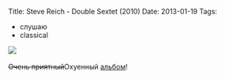 Title: Steve Reich - Double Sextet (2010)
Date: 2013-01-19
Tags: 
  - слушаю
  - classical

<div class="text"><img src="https://dl.dropbox.com/u/140528/site/double-sextet.jpg" /><br /><br />
<s>Очень приятный</s>Охуенный <a href="https://itunes.apple.com/ru/album/steve-reich-double-sextet-2x5/id390332516">альбом</a>!</div>